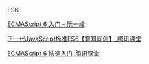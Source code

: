 

ES6 



[ECMAScript 6 入门 - 阮一峰](http://es6.ruanyifeng.com/ "ECMAScript 6 入门 - ECMAScript 6入门")



[下一代JavaScript标准ES6【育知同创】_腾讯课堂](https://ke.qq.com/course/229156 "下一代JavaScript标准ES6【育知同创】_腾讯课堂")

[ECMAScript 6 快速入门_腾讯课堂](https://ke.qq.com/course/181775 "ECMAScript 6 快速入门_腾讯课堂")



